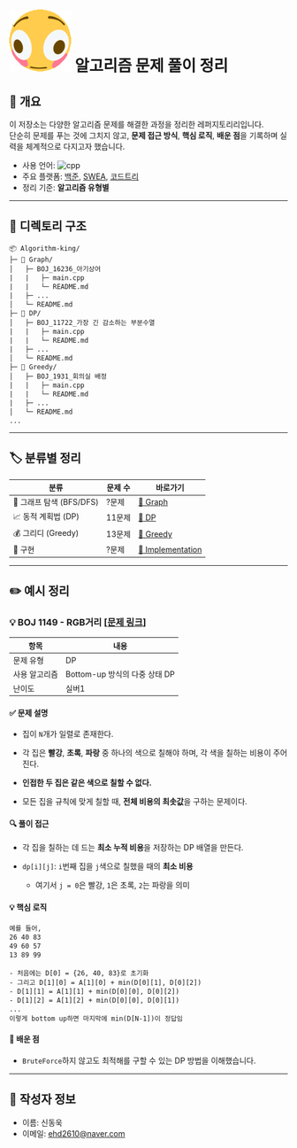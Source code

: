 # ![alt text](./images/flip.gif) 알고리즘 문제 풀이 정리

## 👋 개요
이 저장소는 다양한 알고리즘 문제를 해결한 과정을 정리한 레퍼지토리리입니다.  
단순히 문제를 푸는 것에 그치지 않고, **문제 접근 방식**, **핵심 로직**, **배운 점**을 기록하며 실력을 체계적으로 다지고자 했습니다.

- 사용 언어: ![cpp](https://img.shields.io/badge/C++-00599C?style=flat-square&logo=C%2B%2B&logoColor=white)
- 주요 플랫폼: [백준](https://www.acmicpc.net/), [SWEA](https://swexpertacademy.com/main/main.do), [코드트리](https://www.codetree.ai/ko/trail-info)
- 정리 기준: **알고리즘 유형별**

---

## 📂 디렉토리 구조

```
📦 Algorithm-king/
├─ 📁 Graph/
│   ├─ BOJ_16236_아기상어
|   |   ├─ main.cpp
|   |   └─ README.md
|   ├─ ...
│   └─ README.md
├─ 📁 DP/
│   ├─ BOJ_11722_가장 긴 감소하는 부분수열
|   |   ├─ main.cpp
|   |   └─ README.md
|   ├─ ...
│   └─ README.md
├─ 📁 Greedy/
│   ├─ BOJ_1931_회의실 배정
|   |   ├─ main.cpp
|   |   └─ README.md
|   ├─ ...
│   └─ README.md
...
```

---

## 🏷️ 분류별 정리

| 분류 | 문제 수 | 바로가기 |
|------|---------|----------|
| 🧩 그래프 탐색 (BFS/DFS) | ?문제 | [📁 Graph](./Graph/) |
| 📈 동적 계획법 (DP) | 11문제 | [📁 DP](./DP/) |
| 💰 그리디 (Greedy) | 13문제 | [📁 Greedy](./Greedy/) |
| 🧮 구현 | ?문제 | [📁 Implementation](./Implementation/) |

---

## ✏️ 예시 정리

### 💡 BOJ 1149 - RGB거리 [[문제 링크](https://www.acmicpc.net/problem/1149)]

| 항목 | 내용 |
|------|------|
| 문제 유형 | DP |
| 사용 알고리즘 | Bottom-up 방식의 다중 상태 DP |
| 난이도 | 실버1 |

#### ✅ 문제 설명
- 집이 `N`개가 일렬로 존재한다.

- 각 집은 **빨강**, **초록**, **파랑** 중 하나의 색으로 칠해야 하며, 각 색을 칠하는 비용이 주어진다.

- **인접한 두 집은 같은 색으로 칠할 수 없다.**

- 모든 집을 규칙에 맞게 칠할 때, **전체 비용의 최솟값**을 구하는 문제이다.

#### 🔍 풀이 접근
- 각 집을 칠하는 데 드는 **최소 누적 비용**을 저장하는 DP 배열을 만든다.

- `dp[i][j]`: `i`번째 집을 `j`색으로 칠했을 때의 **최소 비용**

    - 여기서 `j = 0`은 빨강, `1`은 초록, `2`는 파랑을 의미

#### 💡 핵심 로직
```
예를 들어,
26 40 83
49 60 57
13 89 99

- 처음에는 D[0] = {26, 40, 83}로 초기화
- 그리고 D[1][0] = A[1][0] + min(D[0][1], D[0][2])
- D[1][1] = A[1][1] + min(D[0][0], D[0][2])
- D[1][2] = A[1][2] + min(D[0][0], D[0][1])
...
이렇게 bottom up하면 마지막에 min(D[N-1])이 정답임
```

#### 📌 배운 점
- `BruteForce`하지 않고도 최적해를 구할 수 있는 DP 방법을 이해했습니다.

---

## 📌 작성자 정보

- 이름: 신동욱
- 이메일: [ehd2610@naver.com](mailto:ehd2610@naver.com)
